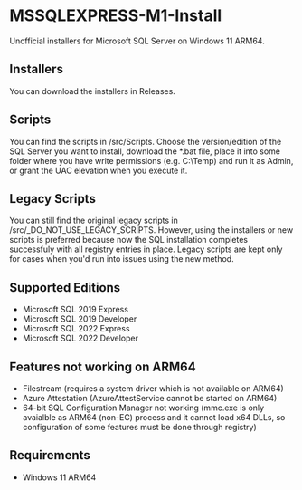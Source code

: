 # MSSQLEXPRESS-M1-Install
Unofficial installers for Microsoft SQL Server on Windows 11 ARM64.

## Installers
You can download the installers in Releases.

## Scripts
You can find the scripts in /src/Scripts. Choose the version/edition of the SQL Server you want to install, download the *.bat file, place it into some folder where you have write permissions (e.g. C:\Temp) and run it as Admin, or grant the UAC elevation when you execute it.

## Legacy Scripts
You can still find the original legacy scripts in /src/_DO_NOT_USE_LEGACY_SCRIPTS. However, using the installers or new scripts is preferred because now the SQL installation completes successfuly with all registry entries in place. Legacy scripts are kept only for cases when you'd run into issues using the new method.

## Supported Editions
- Microsoft SQL 2019 Express
- Microsoft SQL 2019 Developer
- Microsoft SQL 2022 Express
- Microsoft SQL 2022 Developer

## Features not working on ARM64
- Filestream (requires a system driver which is not available on ARM64)
- Azure Attestation (AzureAttestService cannot be started on ARM64)
- 64-bit SQL Configuration Manager not working (mmc.exe is only avaialble as ARM64 (non-EC) process and it cannot load x64 DLLs, so configuration of some features must be done through registry)

## Requirements
- Windows 11 ARM64
